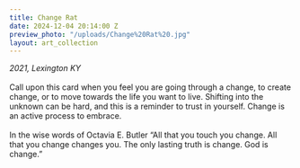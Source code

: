 ```yaml
---
title: Change Rat
date: 2024-12-04 20:14:00 Z
preview_photo: "/uploads/Change%20Rat%20.jpg"
layout: art_collection
---
```


*2021, Lexington KY* <br> 
<br> 
Call upon this card when you feel you are going through a change, to create change, or to move towards the life you want to live. Shifting into the unknown can be hard, and this is a reminder to trust in yourself. Change is an active process to embrace. <br>
<br>
In the wise words of Octavia E. Butler “All that you touch you change. All that you change changes you. The only lasting truth is change. God is change.”